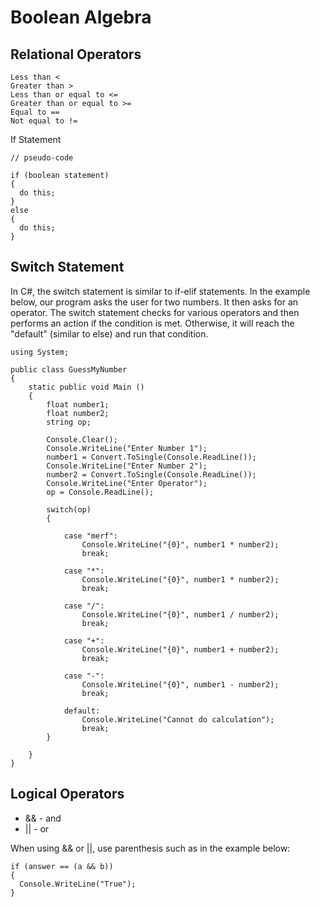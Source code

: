 # Boolean Algebra

## Relational Operators

```
Less than <
Greater than >
Less than or equal to <=
Greater than or equal to >=
Equal to ==
Not equal to !=
```

If Statement

```
// pseudo-code

if (boolean statement)
{
  do this;
}
else
{
  do this;
}
```

## Switch Statement

In C#, the switch statement is similar to if-elif statements. In the example below, our program asks the user for two numbers.
It then asks for an operator. The switch statement checks for various operators and then performs an action if the condition is met. 
Otherwise, it will reach the "default" (similar to else) and run that condition. 

```
using System;

public class GuessMyNumber
{
    static public void Main ()
    {
        float number1;
        float number2;
        string op;

        Console.Clear();
        Console.WriteLine("Enter Number 1");
        number1 = Convert.ToSingle(Console.ReadLine());
        Console.WriteLine("Enter Number 2");
        number2 = Convert.ToSingle(Console.ReadLine());
        Console.WriteLine("Enter Operator");
        op = Console.ReadLine();

        switch(op)
        {

            case "merf":
                Console.WriteLine("{0}", number1 * number2);
                break;

            case "*":
                Console.WriteLine("{0}", number1 * number2);
                break;

            case "/":
                Console.WriteLine("{0}", number1 / number2);
                break;

            case "+":
                Console.WriteLine("{0}", number1 + number2);
                break;

            case "-":
                Console.WriteLine("{0}", number1 - number2);
                break;

            default:
                Console.WriteLine("Cannot do calculation");
                break;
        }

    }
}
```

## Logical Operators

* && - and
* || - or

When using && or ||, use parenthesis such as in the example below:

```
if (answer == (a && b))
{
  Console.WriteLine("True");
}
```

